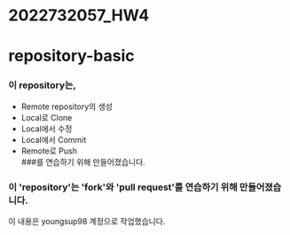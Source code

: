 # 2022732057_HW4

# repository-basic

### 이 repository는,
* Remote repository의 생성
* Local로 Clone
* Local에서 수정
* Local에서 Commit
* Remote로 Push  
###를 연습하기 위해 만들어졌습니다.

### 이 'repository'는 'fork'와 'pull request'를 연습하기 위해 만들어졌습니다.  
이 내용은 youngsup98 계정으로 작업했습니다.